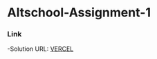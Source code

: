 # Altschool-Assignment-1

### Link
-Solution URL: [VERCEL](https://altschool-soe-practical-1.vercel.app/)
 
